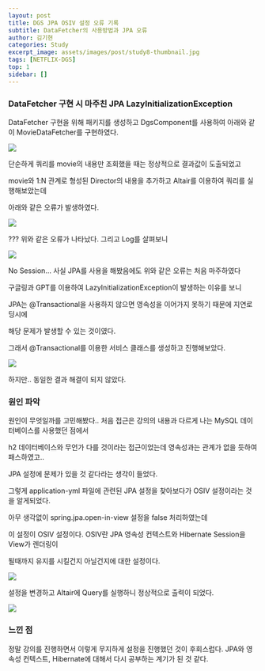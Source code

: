 ```yaml
---
layout: post
title: DGS JPA OSIV 설정 오류 기록 
subtitle: DataFetcher의 사용방법과 JPA 오류
author: 김기현
categories: Study
excerpt_image: assets/images/post/study8-thumbnail.jpg
tags: [NETFLIX-DGS]
top: 1
sidebar: []
---
```

### DataFetcher 구현 시 마주친 JPA LazyInitializationException

DataFetcher 구현을 위해 패키지를 생성하고 DgsComponent를 사용하여 아래와 같이 MovieDataFetcher를 구현하였다.

<img src="https://i.postimg.cc/QtPcrFcK/Movie-Data-Fetcher.png">

단순하게 쿼리를 movie의 내용만 조회했을 때는 정상적으로 결과값이 도출되었고

movie와 1:N 관계로 형성된 Director의 내용을 추가하고  Altair를 이용하여 쿼리를 실행해보았는데

아래와 같은 오류가 발생하였다.

<img src="https://i.postimg.cc/k5gS6Qct/Lazy-Initialization-Exception.png">

??? 위와 같은 오류가 나타났다. 그리고 Log를 살펴보니 

<img src="https://i.postimg.cc/pLqhH9HV/Lazy-Initialization-Exception-Terminal.png">

No Session... 사실 JPA를 사용을 해봤음에도 위와 같은 오류는 처음 마주하였다

구글링과 GPT를 이용하여 LazyInitializationException이 발생하는 이유를 보니 

JPA는 @Transactional을 사용하지 않으면 영속성을 이어가지 못하기 때문에 지연로딩시에 

해당 문제가 발생할 수 있는 것이였다. 

그래서 @Transactional를 이용한 서비스 클래스를 생성하고 진행해보았다.

<img src="https://i.postimg.cc/pLNZ13dP/Service.png">

하지만.. 동일한 결과 해결이 되지 않았다.

### 원인 파악

원인이 무엇일까를 고민해봤다.. 처음 접근은 강의의 내용과 다르게 나는 MySQL 데이터베이스를 사용했던 점에서 

h2 데이터베이스와 무언가 다를 것이라는 접근이었는데 영속성과는 관계가 없을 듯하여 패스하였고..

JPA 설정에 문제가 있을 것 같다라는 생각이 들었다.

그렇게 application-yml 파일에 관련된 JPA 설정을 찾아보다가 OSIV 설정이라는 것을 알게되었다.

아무 생각없이 spring.jpa.open-in-view 설정을 false 처리하였는데

이 설정이 OSIV 설정이다. OSIV란 JPA 영속성 컨텍스트와 Hibernate Session을 View가 렌더링이   

될때까지 유지를 시킬건지 아닐건지에 대한 설정이다.

<img src="https://i.postimg.cc/26TXd7RR/application-yml.png">

설정을 변경하고 Altair에 Query를 실행하니 정상적으로 출력이 되었다.

<img src="https://i.postimg.cc/nrPRgVh3/image.png">

### 느낀 점

정말 강의를 진행하면서 이렇게 무지하게 설정을 진행했던 것이 후회스럽다.
JPA와 영속성 컨텍스트, Hibernate에 대해서 다시 공부하는 계기가 된 것 같다.

